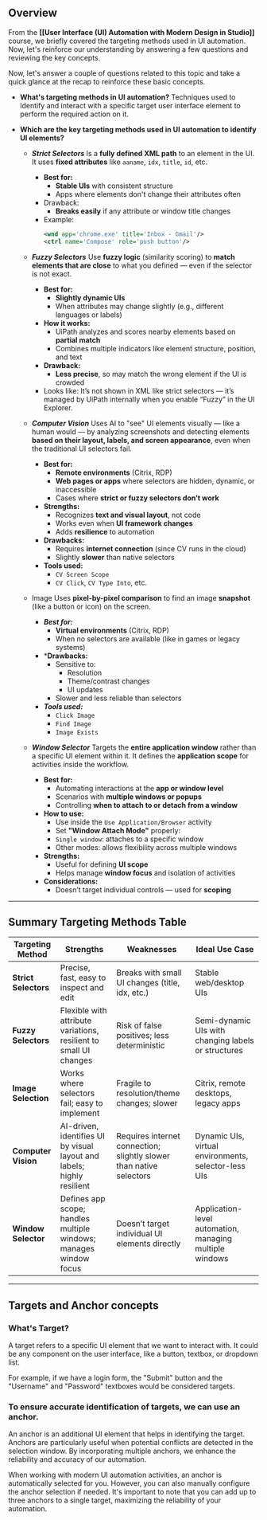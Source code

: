 ## Overview

From the **[[User Interface (UI) Automation with Modern Design in Studio]]** course, we briefly covered the targeting methods used in UI automation. Now, let's reinforce our understanding by answering a few questions and reviewing the key concepts. 

Now, let's answer a couple of questions related to this topic and take a quick glance at the recap to reinforce these basic concepts.

- **What's targeting methods in UI automation?**
	Techniques used to identify and interact with a specific target user interface element to perform the required action on it.

- **Which are the key targeting methods used in UI automation to identify UI elements?**
	- ***Strict Selectors***
		Is a **fully defined XML path** to an element in the UI. It uses **fixed attributes** like `aaname`, `idx`, `title`, `id`, etc.
		-  **Best for:**
			- **Stable UIs** with consistent structure
		    - Apps where elements don't change their attributes often
		- Drawback:
			- **Breaks easily** if any attribute or window title changes	    
		-  Example:
			```xml
			<wnd app='chrome.exe' title='Inbox - Gmail'/>
			<ctrl name='Compose' role='push button'/>
			```

	- ***Fuzzy Selectors***
		Use **fuzzy logic** (similarity scoring) to **match elements that are close** to what you defined — even if the selector is not exact.
		- **Best for:**
			- **Slightly dynamic UIs**
		    - When attributes may change slightly (e.g., different languages or labels)
		- **How it works:**
			- UiPath analyzes and scores nearby elements based on **partial match**
			- Combines multiple indicators like element structure, position, and text
		- **Drawback:**
			- **Less precise**, so may match the wrong element if the UI is crowded
		- Looks like:
			It’s not shown in XML like strict selectors — it’s managed by UiPath internally when you enable “Fuzzy” in the UI Explorer.
	
	- ***Computer Vision***
		Uses AI to "see" UI elements visually — like a human would — by analyzing screenshots and detecting elements **based on their layout, labels, and screen appearance**, even when the traditional UI selectors fail.
		- **Best for:**
			- **Remote environments** (Citrix, RDP)
			- **Web pages or apps** where selectors are hidden, dynamic, or inaccessible
			- Cases where **strict or fuzzy selectors don’t work**
	    - **Strengths:**
			- Recognizes **text and visual layout**, not code
			- Works even when **UI framework changes**
			- Adds **resilience** to automation
	    - **Drawbacks:**
			- Requires **internet connection** (since CV runs in the cloud)
			- Slightly **slower** than native selectors
		- **Tools used:**
			- `CV Screen Scope`
			- `CV Click`, `CV Type Into`, etc.
	
	- Image
		Uses **pixel-by-pixel comparison** to find an image **snapshot** (like a button or icon) on the screen.
		- ***Best for:***
			- **Virtual environments** (Citrix, RDP)
		    - When no selectors are available (like in games or legacy systems)
		- ***Drawbacks:**
			- Sensitive to:
			    - Resolution
			    - Theme/contrast changes
			    - UI updates
			- Slower and less reliable than selectors
		- ***Tools used:***
			- `Click Image`
			- `Find Image`
		    - `Image Exists`
	
	- ***Window Selector***
		Targets the **entire application window** rather than a specific UI element within it. It defines the **application scope** for activities inside the workflow.
		- **Best for:**
			- Automating interactions at the **app or window level**
		    - Scenarios with **multiple windows or popups**
		    - Controlling **when to attach to or detach from a window**
	    - **How to use:**
			- Use inside the `Use Application/Browser` activity
		    - Set **"Window Attach Mode"** properly:
		    - `Single window`: attaches to a specific window
            - Other modes: allows flexibility across multiple windows
		- **Strengths:**
			- Useful for defining **UI scope**
		    - Helps manage **window focus** and isolation of activities
		- **Considerations:**
			- Doesn’t target individual controls — used for **scoping**

---
## Summary Targeting Methods Table

| Targeting Method     | Strengths                                                              | Weaknesses                                                          | Ideal Use Case                                          |
| -------------------- | ---------------------------------------------------------------------- | ------------------------------------------------------------------- | ------------------------------------------------------- |
| **Strict Selectors** | Precise, fast, easy to inspect and edit                                | Breaks with small UI changes (title, idx, etc.)                     | Stable web/desktop UIs                                  |
| **Fuzzy Selectors**  | Flexible with attribute variations, resilient to small UI changes      | Risk of false positives; less deterministic                         | Semi-dynamic UIs with changing labels or structures     |
| **Image Selection**  | Works where selectors fail; easy to implement                          | Fragile to resolution/theme changes; slower                         | Citrix, remote desktops, legacy apps                    |
| **Computer Vision**  | AI-driven, identifies UI by visual layout and labels; highly resilient | Requires internet connection; slightly slower than native selectors | Dynamic UIs, virtual environments, selector-less UIs    |
| **Window Selector**  | Defines app scope; handles multiple windows; manages window focus      | Doesn’t target individual UI elements directly                      | Application-level automation, managing multiple windows |

---

## Targets and Anchor concepts

### What's Target?

A target refers to a specific UI element that we want to interact with. It could be any component on the user interface, like a button, textbox, or dropdown list. 

For example, if we have a login form, the "Submit" button and the "Username" and "Password" textboxes would be considered targets. 

  
### To ensure accurate identification of targets, we can use an anchor.

An anchor is an additional UI element that helps in identifying the target. Anchors are particularly useful when potential conflicts are detected in the selection window. By incorporating multiple anchors, we enhance the reliability and accuracy of our automation.

When working with modern UI automation activities, an anchor is automatically selected for you. However, you can also manually configure the anchor selection if needed. It's important to note that you can add up to three anchors to a single target, maximizing the reliability of your automation.